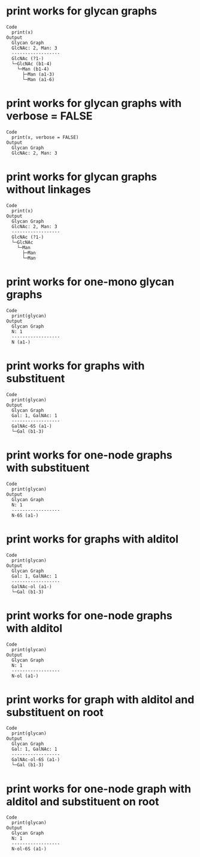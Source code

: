 # print works for glycan graphs

    Code
      print(x)
    Output
      Glycan Graph
      GlcNAc: 2, Man: 3
      ------------------
      GlcNAc (?1-)
      └─GlcNAc (b1-4)
        └─Man (b1-4)
          ├─Man (a1-3)
          └─Man (a1-6)

# print works for glycan graphs with verbose = FALSE

    Code
      print(x, verbose = FALSE)
    Output
      Glycan Graph
      GlcNAc: 2, Man: 3

# print works for glycan graphs without linkages

    Code
      print(x)
    Output
      Glycan Graph
      GlcNAc: 2, Man: 3
      ------------------
      GlcNAc (?1-)
      └─GlcNAc
        └─Man
          ├─Man
          └─Man

# print works for one-mono glycan graphs

    Code
      print(glycan)
    Output
      Glycan Graph
      N: 1
      ------------------
      N (a1-)

# print works for graphs with substituent

    Code
      print(glycan)
    Output
      Glycan Graph
      Gal: 1, GalNAc: 1
      ------------------
      GalNAc-6S (a1-)
      └─Gal (b1-3)

# print works for one-node graphs with substituent

    Code
      print(glycan)
    Output
      Glycan Graph
      N: 1
      ------------------
      N-6S (a1-)

# print works for graphs with alditol

    Code
      print(glycan)
    Output
      Glycan Graph
      Gal: 1, GalNAc: 1
      ------------------
      GalNAc-ol (a1-)
      └─Gal (b1-3)

# print works for one-node graphs with alditol

    Code
      print(glycan)
    Output
      Glycan Graph
      N: 1
      ------------------
      N-ol (a1-)

# print works for graph with alditol and substituent on root

    Code
      print(glycan)
    Output
      Glycan Graph
      Gal: 1, GalNAc: 1
      ------------------
      GalNAc-ol-6S (a1-)
      └─Gal (b1-3)

# print works for one-node graph with alditol and substituent on root

    Code
      print(glycan)
    Output
      Glycan Graph
      N: 1
      ------------------
      N-ol-6S (a1-)

